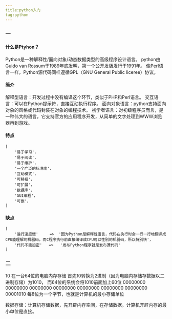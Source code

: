 ```yaml
---
title:python入门
tag:python
---
```


### 一

#### 什么是Ptyhon？
Python是一种解释性/面向对象/动态数据类型的高级程序设计语言。
python由Guido van Rossum于1989年底发明，第一个公开发版发行于1991年。
像Perl语言一样，Python源代码同样遵循GPL（GNU General Public liceree）协议。

#### 简介
解释型语言：开发过程中没有编译这个环节，类似于PHP和Perl语言。
交互语言：可以在Python提示符，直接互动执行程序。
面向对象语言：python支持面向对象的风格或代码封装在对象的编程技术。
初学者语言：对初级程序员而言，是一种伟大的语言，它支持官方的应用程序开发，从简单的文字处理到WWW浏览器再到游戏。

#### 特点
```
[
	'易于学习'，
	'易于阅读'，
	'易于维护'，
	'一个广泛的标准库'，
	'互动模式'，
	'可移植'，
	'可扩展'，
	'数据库'，
	'GUI编程'，
	'可嵌'，
]
```

#### 缺点 
```
[
	'运行速度慢'		=> 	'因为Python是解释性语言，代码在执行时会一行一行地翻译成CPU能理解的机器码。而C程序执行前直接编译成CPU可以性别的机器码，所以特别快'，
	'代码不能加密'   =>	'发布Python程序就是发布源代码'
]
```

### 二

10 在一台64位的电脑内存存储
首先10转换为2进制（因为电脑内存储存数据以二进制存储）为1010，
而64位的系统会将1010前面加上60位
00000000 00000000 00000000 00000000 00000000 00000000 00000000 00001010
每8位为一个字节，也就是计算机的最小存储单位



数据存储：计算机存储数据，先开辟内存空间，在存储数据。计算机开辟内存的最小单位是直接。
